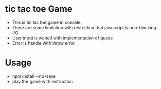 # tic tac toe Game
* This is tic tac toe game in console
* There are some limitation with restriction that javascript is non-blocking I/O
* User input is waited with implementation of queue
* Error is handle with throw error

# Usage
* npm install --no-save
* play the game with instruction
